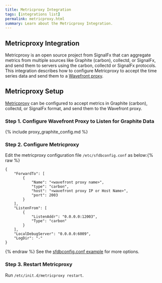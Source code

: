 ```yaml
---
title: Metricproxy Integration
tags: [integrations list]
permalink: metricproxy.html
summary: Learn about the Metricproxy Integration.
---
```

## Metricproxy Integration

Metricproxy is an open source project from SignalFx that can aggregate metrics from multiple sources like Graphite (carbon), collectd, or SignalFx, and send them to servers using the carbon, collectd or SignalFx protocols. This integration describes how to configure Metricproxy to accept the time series data and send them to a [Wavefront proxy](https://docs.wavefront.com/proxies.html).
## Metricproxy Setup
[Metricproxy](https://github.com/signalfx/metricproxy) can be configured to accept metrics in Graphite (carbon), collectd, or SignalFx format, and send them to the Wavefront proxy.

### Step 1. Configure Wavefront Proxy to Listen for Graphite Data

{% include proxy_graphite_config.md %}

### Step 2. Configure Metricproxy

Edit the metricproxy configuration file `/etc/sfdbconfig.conf` as below:{% raw %}
```
{
    "ForwardTo": [
        {
            "Name": "<wavefront proxy name>",
            "type": "carbon",
            "host": "<wavefront proxy IP or Host Name>",
            "port": 2003
        }
    ],
    "ListenFrom": [
        {
            "ListenAddr": "0.0.0.0:12003",
            "Type": "carbon"
        }
    ],
    "LocalDebugServer": "0.0.0.0:6009",
    "LogDir": "-"
}
```
{% endraw %}
See the [sfdbconfig.conf example](https://github.com/signalfx/metricproxy/blob/master/exampleSfdbproxy.conf) for more options.

### Step 3. Restart Metricproxy

Run `/etc/init.d/metricproxy restart`.


